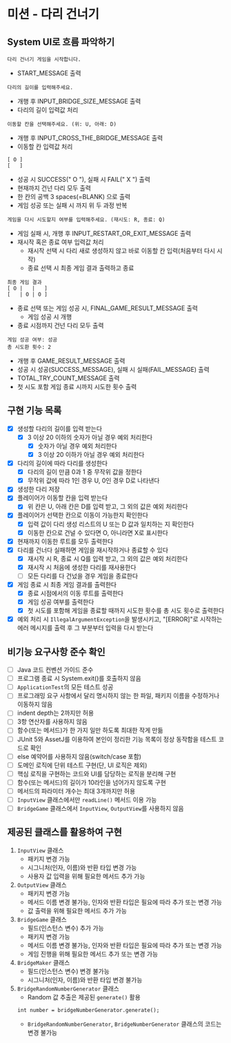 # 미션 - 다리 건너기

## System UI로 흐름 파악하기
```
다리 건너기 게임을 시작합니다.
```
- START_MESSAGE 출력
```
다리의 길이를 입력해주세요.
```
- 개행 후 INPUT_BRIDGE_SIZE_MESSAGE 출력
- 다리의 길이 입력값 처리
```
이동할 칸을 선택해주세요. (위: U, 아래: D)
```
- 개행 후 INPUT_CROSS_THE_BRIDGE_MESSAGE 출력
- 이동할 칸 입력값 처리
```
[ O ]
[   ]
```
- 성공 시 SUCCESS(" O "), 실패 시 FAIL(" X ") 출력
- 현재까지 건넌 다리 모두 출력
- 한 칸의 공백 3 spaces(=BLANK) 으로 출력
- 게임 성공 또는 실패 시 까지 위 두 과정 반복
```
게임을 다시 시도할지 여부를 입력해주세요. (재시도: R, 종료: Q)
```
- 게임 실패 시, 개행 후 INPUT_RESTART_OR_EXIT_MESSAGE 출력
- 재시작 혹은 종료 여부 입력값 처리
  - 재시작 선택 시 다리 새로 생성하지 않고 바로 이동할 칸 입력(처음부터 다시 시작)
  - 종료 선택 시 최종 게임 결과 출력하고 종료
```
최종 게임 결과
[ O |   |   ]
[   | O | O ]
```
- 종료 선택 또는 게임 성공 시, FINAL_GAME_RESULT_MESSAGE 출력
  - 게임 성공 시 개행
- 종료 시점까지 건넌 다리 모두 출력
```
게임 성공 여부: 성공
총 시도환 횟수: 2
```
- 개행 후 GAME_RESULT_MESSAGE 출력
- 성공 시 성공(SUCCESS_MESSAGE), 실패 시 실패(FAIL_MESSAGE) 출력
- TOTAL_TRY_COUNT_MESSAGE 출력
- 첫 시도 포함 게임 종료 시까지 시도한 횟수 출력

## 구현 기능 목록
- [x] 생성할 다리의 길이를 입력 받는다
  - [x] 3 이상 20 이하의 숫자가 아닐 경우 예외 처리한다
    - [x] 숫자가 아닐 경우 예외 처리한다
    - [x] 3 이상 20 이하가 아닐 경우 예외 처리한다
- [x] 다리의 길이에 따라 다리를 생성한다
  - [x] 다리의 길이 만큼 0과 1 중 무작위 값을 정한다
  - [x] 무작위 값에 따라 1인 경우 U, 0인 경우 D로 나타낸다
- [x] 생성한 다리 저장
- [x] 플레이어가 이동할 칸을 입력 받는다
  - [x] 위 칸은 U, 아래 칸은 D를 입력 받고, 그 외의 값은 예외 처리한다
- [x] 플레이어가 선택한 칸으로 이동이 가능한지 확인한다
  - [x] 입력 값이 다리 생성 리스트의 U 또는 D 값과 일치하는 지 확인한다
  - [x] 이동한 칸으로 건널 수 있다면 O, 아니라면 X로 표시한다
- [x] 현재까지 이동한 루트를 모두 출력한다
- [x] 다리를 건너다 실패하면 게임을 재시작하거나 종료할 수 있다
  - [x] 재시작 시 R, 종료 시 Q를 입력 받고, 그 외의 값은 예외 처리한다
  - [x] 재시작 시 처음에 생성한 다리를 재사용한다
  - [ ] 모든 다리를 다 건넜을 경우 게임을 종료한다
- [x] 게임 종료 시 최종 게임 결과를 출력한다
  - [x] 종료 시점에서의 이동 루트를 출력한다
  - [x] 게임 성공 여부를 출력한다
  - [x] 첫 시도를 포함해 게임을 종료할 때까지 시도한 횟수를 총 시도 횟수로 출력한다
- [x] 예외 처리 시 `IllegalArgumentException`을 발생시키고, "[ERROR]"로 시작하는 에러 메시지를 출력 후 그 부분부터 입력을 다시 받는다

## 비기능 요구사항 준수 확인
- [ ] Java 코드 컨벤션 가이드 준수
- [ ] 프로그램 종료 시 System.exit()를 호출하지 않음
- [ ] `ApplicationTest`의 모든 테스트 성공
- [ ] 프로그래밍 요구 사항에서 달리 명시하지 않는 한 파일, 패키지 이름을 수정하거나 이동하지 않음
- [ ] indent depth는 2까지만 허용
- [ ] 3항 연산자를 사용하지 않음
- [ ] 함수(또는 메서드)가 한 가지 일만 하도록 최대한 작게 만듦
- [ ] JUnit 5와 AssetJ를 이용하여 본인이 정리한 기능 목록이 정상 동작함을 테스트 코드로 확인
- [ ] else 예약어를 사용하지 않음(switch/case 포함)
- [ ] 도메인 로직에 단위 테스트 구현(단, UI 로직은 제외)
- [ ] 핵심 로직을 구현하는 코드와 UI를 담당하는 로직을 분리해 구현
- [ ] 함수(또는 메서드)의 길이가 10라인을 넘어가지 않도록 구현
- [ ] 메서드의 파라미터 개수는 최대 3개까지만 허용
- [ ] `InputView` 클래스에서만 `readLine()` 메서드 이용 가능
- [ ] `BridgeGame` 클래스에서 `InputView`, `OutputView`를 사용하지 않음

## 제공된 클래스를 활용하여 구현
1. `InputView` 클래스
   - 패키지 변경 가능
   - 시그니처(인자, 이름)와 반환 타입 변경 가능
   - 사용자 값 입력을 위해 필요한 메서드 추가 가능
2. `OutputView` 클래스
   - 패키지 변경 가능
   - 메서드 이름 변경 불가능, 인자와 반환 타입은 필요에 따라 추가 또는 변경 가능
   - 값 출력을 위해 필요한 메서드 추가 가능
3. `BridgeGame` 클래스
   - 필드(인스턴스 변수) 추가 가능
   - 패키지 변경 가능
   - 메서드 이름 변경 불가능, 인자와 반환 타입은 필요에 따라 추가 또는 변경 가능
   - 게임 진행을 위해 필요한 메서드 추가 또는 변경 가능
4. `BridgeMaker` 클래스
   - 필드(인스턴스 변수) 변경 불가능
   - 시그니처(인자, 이름)와 반환 타입 변경 불가능
5. `BridgeRandomNumberGenerator` 클래스
   - Random 값 추출은 제공된 `generate()` 활용
   ```
   int number = bridgeNumberGenerator.generate();
   ```
   - `BridgeRandomNumberGenerator`, `BridgeNumberGenerator` 클래스의 코드는 변경 불가능